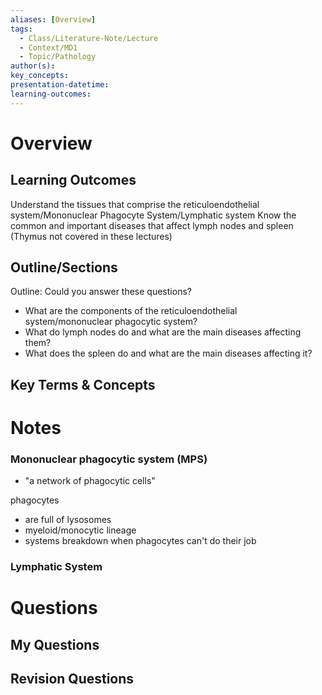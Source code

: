 ```yaml
---
aliases: [Overview]
tags:
  - Class/Literature-Note/Lecture
  - Context/MD1
  - Topic/Pathology
author(s): 
key_concepts: 
presentation-datetime: 
learning-outcomes:
---
```



# Overview
## Learning Outcomes
Understand the tissues that comprise the reticuloendothelial
system/Mononuclear Phagocyte System/Lymphatic system
Know the common and important diseases that affect lymph
nodes and spleen
(Thymus not covered in these lectures)
## Outline/Sections
Outline: Could you answer these questions?
- What are the components of the reticuloendothelial
system/mononuclear phagocytic system?
- What do lymph nodes do and what are the main diseases
affecting them?
- What does the spleen do and what are the main diseases
affecting it?
## Key Terms & Concepts


# Notes

### Mononuclear phagocytic system (MPS)
- "a network of phagocytic cells"

phagocytes 
- are full of lysosomes
- myeloid/monocytic lineage
- systems breakdown when phagocytes can't do their job
### Lymphatic System


# Questions

## My Questions
## Revision Questions




